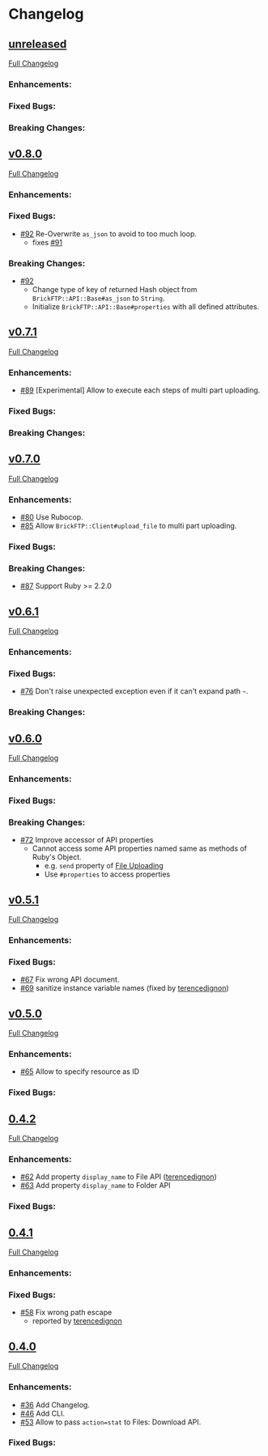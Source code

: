 Changelog
====


[unreleased](https://github.com/koshigoe/brick_ftp/compare/v0.8.0...master)
----

[Full Changelog](https://github.com/koshigoe/brick_ftp/compare/v0.8.0...master)

### Enhancements:

### Fixed Bugs:

### Breaking Changes:


[v0.8.0](https://github.com/koshigoe/brick_ftp/compare/v0.7.1...v0.8.0)
----

[Full Changelog](https://github.com/koshigoe/brick_ftp/compare/v0.7.1...v0.8.0)

### Enhancements:

### Fixed Bugs:

- [#92](https://github.com/koshigoe/brick_ftp/pull/92) Re-Overwrite `as_json` to avoid to too much loop.
    - fixes [#91](https://github.com/koshigoe/brick_ftp/issues/91)

### Breaking Changes:

- [#92](https://github.com/koshigoe/brick_ftp/pull/92)
    - Change type of key of returned Hash object from `BrickFTP::API::Base#as_json` to `String`.
    - Initialize `BrickFTP::API::Base#properties` with all defined attributes.


[v0.7.1](https://github.com/koshigoe/brick_ftp/compare/v0.7.0...v0.7.1)
----

[Full Changelog](https://github.com/koshigoe/brick_ftp/compare/v0.7.0...v0.7.1)

### Enhancements:

- [#89](https://github.com/koshigoe/brick_ftp/pull/89) [Experimental] Allow to execute each steps of multi part uploading.

### Fixed Bugs:

### Breaking Changes:


[v0.7.0](https://github.com/koshigoe/brick_ftp/compare/v0.6.1...v0.7.0)
----

[Full Changelog](https://github.com/koshigoe/brick_ftp/compare/v0.6.1....v0.7.0)

### Enhancements:

- [#80](https://github.com/koshigoe/brick_ftp/pull/80) Use Rubocop.
- [#85](https://github.com/koshigoe/brick_ftp/pull/85) Allow `BrickFTP::Client#upload_file` to multi part uploading.

### Fixed Bugs:

### Breaking Changes:

- [#87](https://github.com/koshigoe/brick_ftp/pull/87) Support Ruby >= 2.2.0


[v0.6.1](https://github.com/koshigoe/brick_ftp/compare/v0.6.0...v0.6.1)
----

[Full Changelog](https://github.com/koshigoe/brick_ftp/compare/v0.6.0...v0.6.1)

### Enhancements:

### Fixed Bugs:

- [#76](https://github.com/koshigoe/brick_ftp/pull/76) Don't raise unexpected exception even if it can't expand path `~`.

### Breaking Changes:


[v0.6.0](https://github.com/koshigoe/brick_ftp/compare/v0.5.1...v0.6.0)
----

[Full Changelog](https://github.com/koshigoe/brick_ftp/compare/v0.5.1...v0.6.0)

### Enhancements:

### Fixed Bugs:

### Breaking Changes:

- [#72](https://github.com/koshigoe/brick_ftp/pull/72) Improve accessor of API properties
    - Cannot access some API properties named same as methods of Ruby's Object.
        - e.g. `send` property of [File Uploading](https://brickftp.com/docs/rest-api/file-uploading/)
        - Use `#properties` to access properties


[v0.5.1](https://github.com/koshigoe/brick_ftp/compare/v0.5.0...v0.5.1)
----

[Full Changelog](https://github.com/koshigoe/brick_ftp/compare/v0.5.0...v0.5.1)

### Enhancements:

### Fixed Bugs:

- [#67](https://github.com/koshigoe/brick_ftp/pull/67) Fix wrong API document.
- [#69](https://github.com/koshigoe/brick_ftp/pull/69) sanitize instance variable names (fixed by [terencedignon](https://github.com/terencedignon))


[v0.5.0](https://github.com/koshigoe/brick_ftp/compare/v0.4.2...v0.5.0)
----

[Full Changelog](https://github.com/koshigoe/brick_ftp/compare/v0.4.2...v0.5.0)

### Enhancements:

- [#65](https://github.com/koshigoe/brick_ftp/pull/65) Allow to specify resource as ID

### Fixed Bugs:


[0.4.2](https://github.com/koshigoe/brick_ftp/compare/v0.4.1...v0.4.2)
----

[Full Changelog](https://github.com/koshigoe/brick_ftp/compare/v0.4.1...v0.4.2)

### Enhancements:

- [#62](https://github.com/koshigoe/brick_ftp/pull/62) Add property `display_name` to File API ([terencedignon](https://github.com/terencedignon))
- [#63](https://github.com/koshigoe/brick_ftp/pull/63) Add property `display_name` to Folder API

### Fixed Bugs:


[0.4.1](https://github.com/koshigoe/brick_ftp/compare/v0.4.0...v0.4.1)
----

[Full Changelog](https://github.com/koshigoe/brick_ftp/compare/v0.4.0...v0.4.1)

### Enhancements:

### Fixed Bugs:

- [#58](https://github.com/koshigoe/brick_ftp/pull/58) Fix wrong path escape
    - reported by [terencedignon](https://github.com/terencedignon)


[0.4.0](https://github.com/koshigoe/brick_ftp/compare/v0.3.8...v0.4.0)
----

[Full Changelog](https://github.com/koshigoe/brick_ftp/compare/v0.3.8...v0.4.0)

### Enhancements:

- [#36](https://github.com/koshigoe/brick_ftp/pull/36) Add Changelog.
- [#46](https://github.com/koshigoe/brick_ftp/pull/46) Add CLI.
- [#53](https://github.com/koshigoe/brick_ftp/pull/53) Allow to pass `action=stat` to Files: Download API.

### Fixed Bugs:
